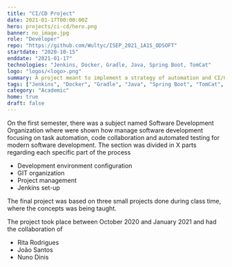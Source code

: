 ```yaml
---
title: "CI/CD Project"
date: 2021-01-17T00:00:00Z
hero: projects/ci-cd/hero.png
banner: no_image.jpg
role: "Developer"
repo: "https://github.com/Wultyc/ISEP_2021_1A1S_ODSOFT"
startdate: "2020-10-15"
enddate: "2021-01-17"
technologies: "Jenkins, Docker, Gradle, Java, Spring Boot, TomCat"
logo: "logos/<logo>.png"
summary: A project meant to implement a strategy of automation and CI/CD upgrade da web service using a collaborative approach
tags: ["Jenkins", "Docker", "Gradle", "Java", "Spring Boot", "TomCat", "GIT", "CI/CD", "CI", "CD"]
category: "Academic"
home: true
draft: false
---
```

On the first semester, there was a subject named Software Development Organization where were shown how manage software development focusing on task automation, code collaboration and automated testing for modern software development.
The section was divided in X parts regarding each specific part of the process
* Development environment configuration
* GIT organization
* Project management
* Jenkins set-up

The final project was based on three small projects done during class time, where the concepts was being taught.

The project took place between October 2020 and January 2021 and had the collaboration of
* Rita Rodrigues
* João Santos
* Nuno Dinis